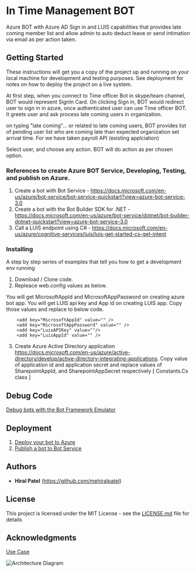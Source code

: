 # In Time Management BOT

Azure BOT with Azure AD Sign in and LUIS capabilities that provides late coming member list and allow admin to auto deduct leave or send intimation via email as per action taken.

## Getting Started

These instructions will get you a copy of the project up and running on your local machine for development and testing purposes. See deployment for notes on how to deploy the project on a live system.

At first step, when you connect to Time officer Bot in skype/team channel, BOT would represent SignIn Card. On clicking Sign in, BOT would redirect user to sign in in azure, once authenticated user can use Time officer BOT. It greets user and ask process late coming users in organization.

on typing "late coming"... or related to late coming users, BOT provides list of pending user list who are coming late than expected organization set arrival time. For we have taken payroll API (existing applciation)

Select user, and choose any action. BOT will do action as per chosen option.

### References to create Azure BOT Service, Developing, Testing, and publish on Azure.

1. Create a bot with Bot Service - https://docs.microsoft.com/en-us/azure/bot-service/bot-service-quickstart?view=azure-bot-service-3.0
2. Create a bot with the Bot Builder SDK for .NET - https://docs.microsoft.com/en-us/azure/bot-service/dotnet/bot-builder-dotnet-quickstart?view=azure-bot-service-3.0
3. Call a LUIS endpoint using C# - https://docs.microsoft.com/en-us/azure/cognitive-services/luis/luis-get-started-cs-get-intent


### Installing

A step by step series of examples that tell you how to get a development env running

1. Download / Clone code. 
2. Repleace web.config values as below. 

You will get MicrosoftAppId and MicrosoftAppPassword on creating azure bot app. You will get LUIS api key and App id on creating LUIS app. Copy those values and replace to below code.

```
    <add key="MicrosoftAppId" value="" />
    <add key="MicrosoftAppPassword" value="" />
    <add key="LuisAPIKey" value=""/>
    <add key="LuisAppId" value="" />
```

3. Create Azure Active Directory application https://docs.microsoft.com/en-us/azure/active-directory/develop/active-directory-integrating-applications. Copy value of application id and application secret and replace values of SharepointAppId, and SharepointAppSecret respectively [ Constants.Cs class ]



## Debug Code

[Debug bots with the Bot Framework Emulator](https://docs.microsoft.com/en-us/azure/bot-service/bot-service-debug-emulator?view=azure-bot-service-3.0)

## Deployment

1. [Deploy your bot to Azure](https://docs.microsoft.com/en-us/azure/bot-service/bot-builder-howto-deploy-azure?view=azure-bot-service-3.0)
2. [Publish a bot to Bot Service](https://docs.microsoft.com/en-us/azure/bot-service/bot-service-continuous-deployment?view=azure-bot-service-3.0)


## Authors

* **Hiral Patel** (https://github.com/mehiralpatel)

## License

This project is licensed under the MIT License - see the [LICENSE.md](LICENSE.md) file for details

## Acknowledgments

[Use Case](http://www.mehiralpatel.com/index.php/2018/02/time-officer-bot-virtual-assistant-of-hr/)
  
![Architecture Diagram](https://github.com/prakashinfotech/InTimeMgtBot/blob/master/Architecture%20Diagram%20-%201.jpg)
  
  
  
  
  
  
  
  
 
 
 

 
